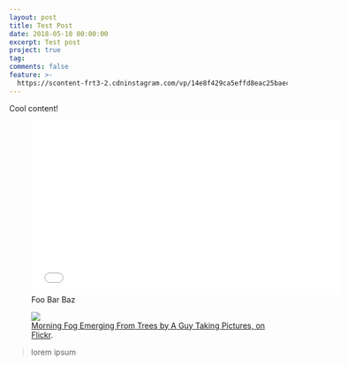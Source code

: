 ```yaml
---
layout: post
title: Test Post
date: 2018-05-10 00:00:00
excerpt: Test post
project: true
tag:
comments: false
feature: >-
  https://scontent-frt3-2.cdninstagram.com/vp/14e8f429ca5effd8eac25baec74d7f24/5B84378B/t51.2885-15/e35/31138223_199377067529542_5454678383692611584_n.jpg
---
```


Cool content!

<figure>
    <iframe width="560" height="315" src="//www.youtube.com/embed/7_2CJs_VZk4" frameborder="0"> </iframe>
    <figcaption>Foo Bar Baz</figcaption>
</figure>

<figure>
	<a href="http://farm9.staticflickr.com/8426/7758832526_cc8f681e48_b.jpg"><img src="http://farm9.staticflickr.com/8426/7758832526_cc8f681e48_c.jpg" /></a>
	<figcaption><a href="http://www.flickr.com/photos/80901381@N04/7758832526/" title="Morning Fog Emerging From Trees by A Guy Taking Pictures, on Flickr">Morning Fog Emerging From Trees by A Guy Taking Pictures, on Flickr</a>.</figcaption>
</figure>

> lorem ipsum